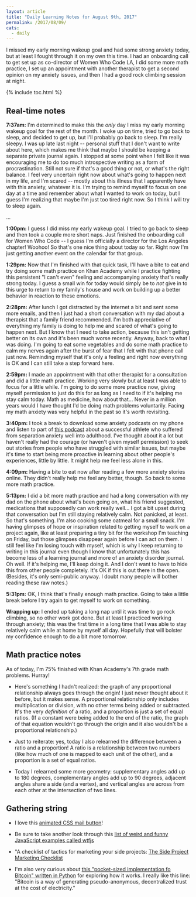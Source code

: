 ```yaml
---
layout: article
title: "Daily Learning Notes for August 9th, 2017"
permalink: /2017/08/09/
cats:
  - daily
---
```


I missed my early morning wakeup goal and had some strong anxiety today, but at least I fought through it on my own this time. I had an onboarding call to get set up as co-director of Women Who Code LA, I did some more math practice, I set up an appointment with another therapist to get a second opinion on my anxiety issues, and then I had a good rock climbing session at night.

{% include toc.html %}

## Real-time notes

**7:37am:** I'm determined to make this the *only* day I miss my early morning wakeup goal for the rest of the month. I woke up on time, tried to go back to sleep, and decided to get up, but I'll probably go back to sleep. I'm really sleepy. I was up late last night -- personal stuff that I don't want to write about here, which makes me think that maybe I should be keeping a separate private journal again. I stopped at some point when I felt like it was encouraging me to do too much introspective writing as a form of procrastination. Still not sure if that's a good thing or not, or what's the right balance. I feel very uncertain right now about what's going to happen next in my life, and I'm scared -- mostly about this illness that I apparently have with this anxiety, whatever it is. I'm trying to remind myself to focus on one day at a time and remember about what I wanted to work on today, but I guess I'm realizing that maybe I'm just too tired right now. So I think I will try to sleep again.

...

**1:00pm:** I guess I did miss my early wakeup goal. I tried to go back to sleep and then took a couple more short naps. Just finished the onboarding call for Women Who Code -- I guess I'm officially a director for the Los Angeles chapter! Woohoo! So that's one nice thing about today so far. Right now I'm just getting another event on the calendar for that group.

**1:29pm:** Now that I'm finished with that quick task, I'll have a bite to eat and try doing some math practice on Khan Academy while I practice fighting this persistent "I can't even" feeling and accompanying anxiety that's really strong today. I guess a small win for today would simply be to *not* give in to this urge to return to my family's house and work on building up a better behavior in reaction to these emotions.

**2:28pm:** After lunch I got distracted by the internet a bit and sent some more emails, and then I just had a short conversation with my dad about a therapist that a family friend recommended. I'm both appreciative of everything my family is doing to help me and scared of what's going to happen next. But I know that I need to take action, because this isn't getting better on its own and it's been much worse recently. Anyway, back to what I was doing. I'm going to eat some vegetables and do some math practice to calm my nerves again after the burst of fear that I felt with that phone call just now. Reminding myself that it's only a feeling and right now everything is OK and I can still take a step forward here.

**2:59pm:** I made an appointment with that other therapist for a consultation and did a little math practice. Working very slowly but at least I was able to focus for a little while. I'm going to do some more practice now, giving myself permission to just do this for as long as I need to if it's helping me stay calm today. Math as medicine, how about that... Never in a million years would I have thought I'd be doing math problems voluntarily. Facing my math anxiety was very helpful in the past so it's worth revisiting.

**3:40pm:** I took a break to download some anxiety podcasts on my phone and listen to part of [this podcast](https://www.si.com/mmqb/2016/10/12/steve-young-talks) about a successful athlete who suffered from separation anxiety well into adulthood. I've thought about it a lot but haven't really had the courage (or haven't given myself permission) to seek out stories from people who have struggled with similar issues, but maybe it's time to start being more proactive in learning about other people's experiences, little by little. It might help me feel less alone in this.

**4:09pm:** Having a bite to eat now after reading a few more anxiety stories online. They didn't really help me feel any better, though. So back to some more math practice.

**5:13pm:** I did a bit more math practice and had a long conversation with my dad on the phone about what's been going on, what his friend suggested, medications that supposedly can work really well... I got a bit upset during that conversation but I'm still staying relatively calm. Not panicked, at least. So that's something. I'm also cooking some oatmeal for a small snack. I'm having glimpses of hope or inspiration related to getting myself to work on a project again, like at least preparing a tiny bit for the workshop I'm teaching on Friday, but those glimpses disappear again before I can act on them. I still feel like I'm losing touch with myself, which is why I keep returning to writing in this journal even though I know that unfortunately this has become less of a learning journal and more of an anxiety disorder journal. Oh well. If it's helping me, I'll keep doing it. And I don't want to have to hide this from other people completely. It's OK if this is out there in the open. (Besides, it's only semi-public anyway. I doubt many people will bother reading these raw notes.)

**5:31pm:** OK, I think that's finally enough math practice. Going to take a little break before I try again to get myself to work on something.

**Wrapping up:** I ended up taking a long nap until it was time to go rock climbing, so no other work got done. But at least I practiced working through anxiety; this was the first time in a long time that I was able to stay relatively calm while at home by myself all day. Hopefully that will bolster my confidence enough to do a bit more tomorrow.


## Math practice notes

As of today, I'm 75% finished with Khan Academy's 7th grade math problems. Hurray!

  - Here's something I hadn't realized: the graph of any proportional relationship always goes through the origin! I just never thought about it before, but it makes sense. A proportional relationship only includes multiplication or division, with no other terms being added or subtracted. It's the very *definition* of a ratio, and a proportion is just a set of equal ratios. (If a constant were being added to the end of the ratio, the graph of that equation wouldn't go through the origin and it also wouldn't be a proportional relationship.)

  - Just to reiterate: yes, today I also relearned the difference between a ratio and a proportion! A ratio is a relationship between two numbers (like how much of one is mapped to each unit of the other), and a proportion is a set of equal ratios.

  - Today I relearned some more geometry: supplementary angles add up to 180 degrees, complementary angles add up to 90 degrees, adjacent angles share a side (and a vertex), and vertical angles are across from each other at the intersection of two lines.


## Gathering string

  - I love this [animated CSS mail button](https://codepen.io/jakegilesphillips/pen/MveNLe)!

  - Be sure to take another look through this [list of weird and funny JavaScript examples called wtfjs](https://github.com/denysdovhan/wtfjs)

  - "A checklist of tactics for marketing your side projects: [The Side Project Marketing Checklist](https://github.com/karllhughes/side-project-marketing)

  - I'm also very curious about [this "pocket-sized implementation fo Bitcoin" written in Python](https://github.com/jamesob/tinychain) for exploring how it works. I really like this line: "Bitcoin is a way of generating pseudo-anonymous, decentralized trust at the cost of electricity."
